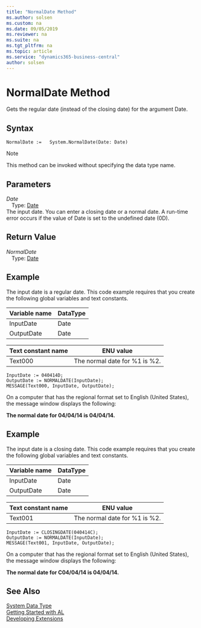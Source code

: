 ```yaml
---
title: "NormalDate Method"
ms.author: solsen
ms.custom: na
ms.date: 09/05/2019
ms.reviewer: na
ms.suite: na
ms.tgt_pltfrm: na
ms.topic: article
ms.service: "dynamics365-business-central"
author: solsen
---
```

[//]: # (START>DO_NOT_EDIT)
[//]: # (IMPORTANT:Do not edit any of the content between here and the END>DO_NOT_EDIT.)
[//]: # (Any modifications should be made in the .xml files in the ModernDev repo.)
# NormalDate Method
Gets the regular date (instead of the closing date) for the argument Date.


## Syntax
```
NormalDate :=   System.NormalDate(Date: Date)
```
> [!NOTE]  
> This method can be invoked without specifying the data type name.  
## Parameters
*Date*  
&emsp;Type: [Date](../date/date-data-type.md)  
The input date. You can enter a closing date or a normal date. A run-time error occurs if the value of Date is set to the undefined date (0D).  


## Return Value
*NormalDate*  
&emsp;Type: [Date](../date/date-data-type.md)  
  


[//]: # (IMPORTANT: END>DO_NOT_EDIT)

## Example  
 The input date is a regular date. This code example requires that you create the following global variables and text constants.  
  
|Variable name|DataType|  
|-------------------|--------------|  
|InputDate|Date|  
|OutputDate|Date|  
  
|Text constant name|ENU value|  
|------------------------|---------------|  
|Text000|The normal date for %1 is %2.|  
  
```  
InputDate := 040414D;  
OutputDate := NORMALDATE(InputDate);  
MESSAGE(Text000, InputDate, OutputDate);  
```  
  
 On a computer that has the regional format set to English \(United States\), the message window displays the following:  
  
 **The normal date for 04/04/14 is 04/04/14.**  
  
## Example  
 The input date is a closing date. This code example requires that you create the following global variables and text constants.  
  
|Variable name|DataType|  
|-------------------|--------------|  
|InputDate|Date|  
|OutputDate|Date|  
  
|Text constant name|ENU value|  
|------------------------|---------------|  
|Text001|The normal date for %1 is %2.|  
  
```  
InputDate := CLOSINGDATE(040414C);  
OutputDate := NORMALDATE(InputDate);  
MESSAGE(Text001, InputDate, OutputDate);  
```  
  
 On a computer that has the regional format set to English \(United States\), the message window displays the following:  
  
 **The normal date for C04/04/14 is 04/04/14.**  

## See Also
[System Data Type](system-data-type.md)  
[Getting Started with AL](../../devenv-get-started.md)  
[Developing Extensions](../../devenv-dev-overview.md)